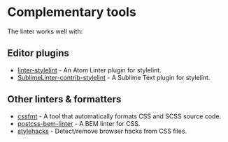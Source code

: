 # Complementary tools

The linter works well with:

## Editor plugins

* [linter-stylelint](https://github.com/1000ch/linter-stylelint) - An Atom Linter plugin for stylelint.
* [SublimeLinter-contrib-stylelint](https://github.com/kungfusheep/SublimeLinter-contrib-stylelint) - A Sublime Text plugin for stylelint.

## Other linters & formatters

* [cssfmt](https://github.com/morishitter/cssfmt) - A tool that automatically formats CSS and SCSS source code.
* [postcss-bem-linter](https://github.com/postcss/postcss-bem-linter) - A BEM linter for CSS.
* [stylehacks](https://github.com/ben-eb/stylehacks) - Detect/remove browser hacks from CSS files.
